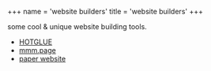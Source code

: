 +++
name = 'website builders'
title = 'website builders'
+++

some cool & unique website building tools.

- [HOTGLUE](https://hotglue.me/)
- [mmm.page](https://mmm.page/)
- [paper website](https://paperwebsite.com/)